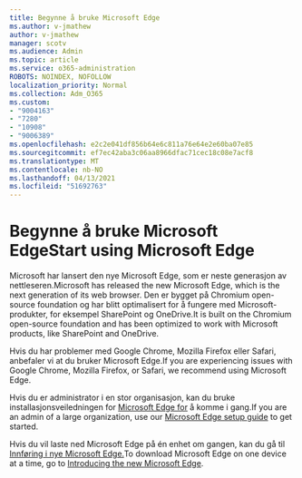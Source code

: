 ```yaml
---
title: Begynne å bruke Microsoft Edge
ms.author: v-jmathew
author: v-jmathew
manager: scotv
ms.audience: Admin
ms.topic: article
ms.service: o365-administration
ROBOTS: NOINDEX, NOFOLLOW
localization_priority: Normal
ms.collection: Adm_O365
ms.custom:
- "9004163"
- "7280"
- "10908"
- "9006389"
ms.openlocfilehash: e2c2e041df856b64e6c811a76e64e2e60ba07e85
ms.sourcegitcommit: ef7ec42aba3c06aa8966dfac71cec18c08e7acf8
ms.translationtype: MT
ms.contentlocale: nb-NO
ms.lasthandoff: 04/13/2021
ms.locfileid: "51692763"
---
```

# <a name="start-using-microsoft-edge"></a><span data-ttu-id="c5573-102">Begynne å bruke Microsoft Edge</span><span class="sxs-lookup"><span data-stu-id="c5573-102">Start using Microsoft Edge</span></span>

<span data-ttu-id="c5573-103">Microsoft har lansert den nye Microsoft Edge, som er neste generasjon av nettleseren.</span><span class="sxs-lookup"><span data-stu-id="c5573-103">Microsoft has released the new Microsoft Edge, which is the next generation of its web browser.</span></span> <span data-ttu-id="c5573-104">Den er bygget på Chromium open-source foundation og har blitt optimalisert for å fungere med Microsoft-produkter, for eksempel SharePoint og OneDrive.</span><span class="sxs-lookup"><span data-stu-id="c5573-104">It is built on the Chromium open-source foundation and has been optimized to work with Microsoft products, like SharePoint and OneDrive.</span></span>

<span data-ttu-id="c5573-105">Hvis du har problemer med Google Chrome, Mozilla Firefox eller Safari, anbefaler vi at du bruker Microsoft Edge.</span><span class="sxs-lookup"><span data-stu-id="c5573-105">If you are experiencing issues with Google Chrome, Mozilla Firefox, or Safari, we recommend using Microsoft Edge.</span></span>

<span data-ttu-id="c5573-106">Hvis du er administrator i en stor organisasjon, kan du bruke installasjonsveiledningen for [Microsoft Edge for](https://go.microsoft.com/fwlink/?linkid=2142423) å komme i gang.</span><span class="sxs-lookup"><span data-stu-id="c5573-106">If you are an admin of a large organization, use our [Microsoft Edge setup guide](https://go.microsoft.com/fwlink/?linkid=2142423) to get started.</span></span>

<span data-ttu-id="c5573-107">Hvis du vil laste ned Microsoft Edge på én enhet om gangen, kan du gå til [Innføring i nye Microsoft Edge.](https://go.microsoft.com/fwlink/?linkid=2141049)</span><span class="sxs-lookup"><span data-stu-id="c5573-107">To download Microsoft Edge on one device at a time, go to [Introducing the new Microsoft Edge](https://go.microsoft.com/fwlink/?linkid=2141049).</span></span>
